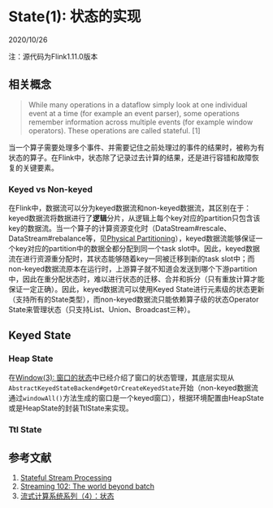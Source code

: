 # State(1): 状态的实现
2020/10/26

注：源代码为Flink1.11.0版本

## 相关概念

> While many operations in a dataflow simply look at one individual event at a time (for example an event parser), some operations remember information across multiple events (for example window operators). These operations are called stateful. [1]

当一个算子需要处理多个事件、并需要记住之前处理过的事件的结果时，被称为有状态的算子。在Flink中，状态除了记录过去计算的结果，还是进行容错和故障恢复的关键要素。

### Keyed vs Non-keyed

在Flink中，数据流可以分为keyed数据流和non-keyed数据流，其区别在于：keyed数据流将数据进行了**逻辑**分片，从逻辑上每个key对应的partition只包含该key的数据流。当一个算子的计算资源变化时（DataStream#rescale、DataStream#rebalance等，见[Physical Partitioning](https://ci.apache.org/projects/flink/flink-docs-release-1.11/dev/stream/operators/#physical-partitioning)），keyed数据流能够保证一个key对应的partition中的数据全都分配到同一个task slot中。因此，keyed数据流在进行资源重分配时，其状态能够随着key一同被迁移到新的task slot中；而non-keyed数据流原本在运行时，上游算子就不知道会发送到哪个下游partition中，因此在重分配状态时，难以进行状态的迁移、合并和拆分（只有重放计算才能保证一定正确）。因此，keyed数据流可以使用Keyed State进行元素级的状态更新（支持所有的State类型），而non-keyed数据流只能依赖算子级的状态Operator State来管理状态（只支持List、Union、Broadcast三种）。

## Keyed State

### Heap State

在[Window(3): 窗口的状态](/engineering/flink/window3.md)中已经介绍了窗口的状态管理，其底层实现从```AbstractKeyedStateBackend#getOrCreateKeyedState```开始（non-keyed数据流通过```windowAll()```方法生成的窗口是一个keyed窗口），根据环境配置由HeapState或是HeapState的封装TtlState来实现。

### Ttl State

## 参考文献

1. [Stateful Stream Processing](https://ci.apache.org/projects/flink/flink-docs-release-1.11/concepts/stateful-stream-processing.html)
2. [Streaming 102: The world beyond batch](https://www.oreilly.com/radar/the-world-beyond-batch-streaming-102/)
3. [流式计算系统系列（4）：状态](https://zhuanlan.zhihu.com/p/119305376)